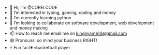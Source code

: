 - 👋 Hi, I’m @CORELCODE
- 👀 I’m interested in typing, gaming, coding and money
- 🌱 I’m currently learning python
- 💞️ I’m looking to collaborate on software development, web development and money making
- 📫 How to reach me email me on kingnyame14@gmail.com
- 😄 Pronouns: so mind your business RIGHT!
- ⚡ Fun fact⛹️‍♂️basketball player 

<!---
CORELCODE/CORELCODE is a ✨ special ✨ repository because its `README.md` (this file) appears on your GitHub profile.
You can click the Preview link to take a look at your changes.
--->
